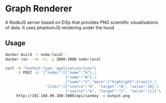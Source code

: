 # Graph Renderer
A NodeJS server based on D3js that provides PNG scientific visualisations of data. It uses phantomJS rendering under the hood.

## Usage

```bash
docker build -t node:local .
docker run --rm -ti -p 3000:3000 node:local

curl -H "Content-Type: application/json"\
     -X POST -d '{"nodes":[{"name":"A"},\
                           {"name":"B"},\
                           {"name":"C","meta":{"highlight":true}}],\
                  "links":[{"source":"A", "target":"B", "value":10},\
                           {"source":"A", "target":"C", "value":1}]}'\
     http://192.168.99.100:3000/api/sankey -o output.png
```
